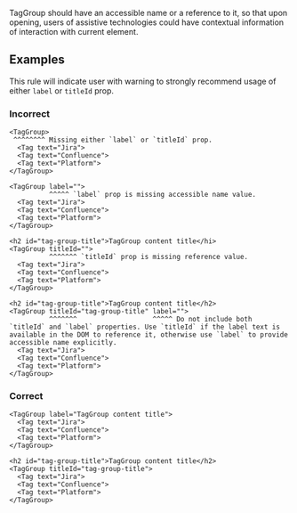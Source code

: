 TagGroup should have an accessible name or a reference to it, so that upon opening, users of
assistive technologies could have contextual information of interaction with current element.

## Examples

This rule will indicate user with warning to strongly recommend usage of either `label` or `titleId`
prop.

### Incorrect

```tsx
<TagGroup>
 ^^^^^^^^ Missing either `label` or `titleId` prop.
  <Tag text="Jira">
  <Tag text="Confluence">
  <Tag text="Platform">
</TagGroup>

<TagGroup label="">
          ^^^^^ `label` prop is missing accessible name value.
  <Tag text="Jira">
  <Tag text="Confluence">
  <Tag text="Platform">
</TagGroup>

<h2 id="tag-group-title">TagGroup content title</hi>
<TagGroup titleId="">
          ^^^^^^^ `titleId` prop is missing reference value.
  <Tag text="Jira">
  <Tag text="Confluence">
  <Tag text="Platform">
</TagGroup>

<h2 id="tag-group-title">TagGroup content title</h2>
<TagGroup titleId="tag-group-title" label="">
          ^^^^^^^                   ^^^^^ Do not include both `titleId` and `label` properties. Use `titleId` if the label text is available in the DOM to reference it, otherwise use `label` to provide accessible name explicitly.
  <Tag text="Jira">
  <Tag text="Confluence">
  <Tag text="Platform">
</TagGroup>
```

### Correct

```tsx
<TagGroup label="TagGroup content title">
  <Tag text="Jira">
  <Tag text="Confluence">
  <Tag text="Platform">
</TagGroup>

<h2 id="tag-group-title">TagGroup content title</h2>
<TagGroup titleId="tag-group-title">
  <Tag text="Jira">
  <Tag text="Confluence">
  <Tag text="Platform">
</TagGroup>
```
